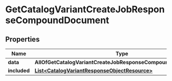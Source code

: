 # GetCatalogVariantCreateJobResponseCompoundDocument

## Properties
Name | Type | Description | Notes
------------ | ------------- | ------------- | -------------
**data** | **AllOfGetCatalogVariantCreateJobResponseCompoundDocumentData** |  | 
**included** | [**List&lt;CatalogVariantResponseObjectResource&gt;**](CatalogVariantResponseObjectResource.md) |  |  [optional]
